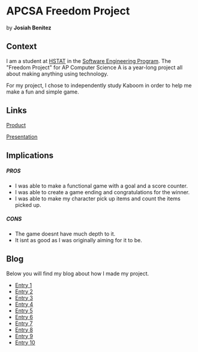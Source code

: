 # APCSA Freedom Project
by **Josiah Benitez**

## Context
I am a student at [HSTAT](https://www.hstat.org/) in the [Software Engineering Program](https://hstatsep.github.io/). The "Freedom Project" for AP Computer Science A is a year-long project all about making anything using technology.

For my project, I chose to independently study Kaboom in order to help me make a fun and simple game.

## Links

[Product](https://replit.com/@josiahb7308/FreedomProjectMvp)

[Presentation](https://docs.google.com/presentation/d/1IJ_uD7ggtwiAFg4fQ7DE9hjnd4ICNanYLH0GKs-SAmg/edit?usp=sharing)

## Implications
##### PROS
* I was able to make a functional game with a goal and a score counter.
* I was able to create a game ending and congratulations for the winner.
* I was able to make my character pick up items and count the items picked up.
##### CONS
* The game doesnt have much depth to it.
* It isnt as good as I was originally aiming for it to be.


## Blog
Below you will find my blog about how I made my project.

* [Entry 1](blog/entry01.md)
* [Entry 2](blog/entry02.md)
* [Entry 3](blog/entry03.md)
* [Entry 4](blog/entry04.md)
* [Entry 5](blog/entry05.md)
* [Entry 6](blog/entry06.md)
* [Entry 7](blog/entry07.md)
* [Entry 8](blog/entry08.md)
* [Entry 9](blog/entry09.md)
* [Entry 10](blog/entry10.md)
